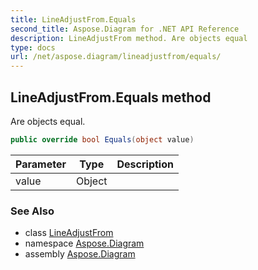 ```yaml
---
title: LineAdjustFrom.Equals
second_title: Aspose.Diagram for .NET API Reference
description: LineAdjustFrom method. Are objects equal
type: docs
url: /net/aspose.diagram/lineadjustfrom/equals/
---
```

## LineAdjustFrom.Equals method

Are objects equal.

```csharp
public override bool Equals(object value)
```

| Parameter | Type | Description |
| --- | --- | --- |
| value | Object |  |

### See Also

* class [LineAdjustFrom](../)
* namespace [Aspose.Diagram](../../lineadjustfrom/)
* assembly [Aspose.Diagram](../../../)


